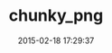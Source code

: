 ---
layout: post
title:  "chunky_png"
repo:   "wvanbergen/chunky_png"
date:   2015-02-18 17:29:37
gemurl: http://wiki.github.com/wvanbergen/chunky_png
---